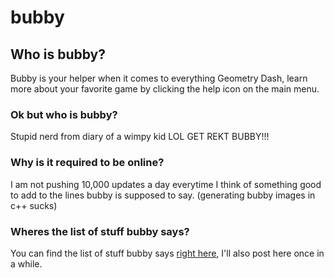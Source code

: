# bubby
## Who is bubby?
Bubby is your helper when it comes to everything Geometry Dash, learn more about your favorite game by clicking the help icon on the main menu.
### Ok but who is bubby?
Stupid nerd from diary of a wimpy kid LOL GET REKT BUBBY!!!
### Why is it required to be online?
I am not pushing 10,000 updates a day everytime I think of something good to add to the lines bubby is supposed to say. (generating bubby images in c++ sucks)
### Wheres the list of stuff bubby says?
You can find the list of stuff bubby says [right here](https://geometrydash.us.kg/pastes.php), I'll also post here once in a while.

